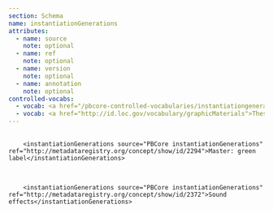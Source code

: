 ```yaml
---
section: Schema
name: instantiationGenerations
attributes:
  - name: source
    note: optional
  - name: ref
    note: optional
  - name: version
    note: optional
  - name: annotation
    note: optional
controlled-vocabs:
  - vocab: <a href="/pbcore-controlled-vocabularies/instantiationgenerations-vocabulary/">PBCore's instantiationGenerations Vocabulary</a> (recommended)
  - vocab: <a href="http://id.loc.gov/vocabulary/graphicMaterials">Thesaurus for Graphic Materials</a>
---
```

<pre>
  <code>
    &lt;instantiationGenerations source=&quot;PBCore instantiationGenerations&quot; ref=&quot;http://metadataregistry.org/concept/show/id/2294&quot;&gt;Master: green label&lt;/instantiationGenerations&gt;
  </code>
</pre>


<pre>
  <code>
    &lt;instantiationGenerations source=&quot;PBCore instantiationGenerations&quot; ref=&quot;http://metadataregistry.org/concept/show/id/2372&quot;&gt;Sound effects&lt;/instantiationGenerations&gt;
  </code>
</pre>
